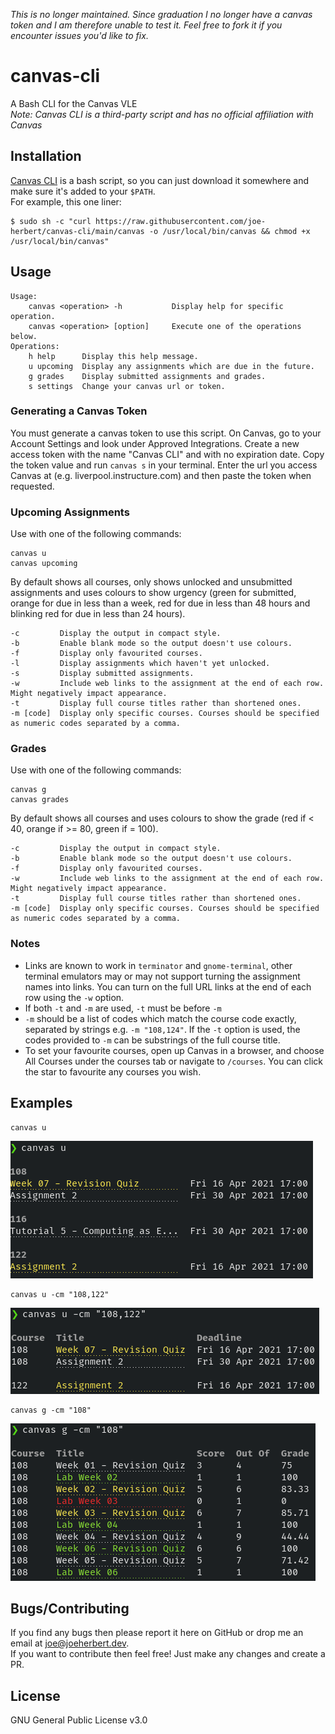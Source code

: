 *This is no longer maintained. Since graduation I no longer have a canvas token and I am therefore unable to test it. Feel free to fork it if you encounter issues you'd like to fix.*

# canvas-cli
A Bash CLI for the Canvas VLE  
*Note: Canvas CLI is a third-party script and has no official affiliation with Canvas*  

## Installation
[Canvas CLI](canvas) is a bash script, so you can just download it somewhere and make sure it's added to your `$PATH`.  
For example, this one liner:  

    $ sudo sh -c "curl https://raw.githubusercontent.com/joe-herbert/canvas-cli/main/canvas -o /usr/local/bin/canvas && chmod +x /usr/local/bin/canvas"

## Usage
    Usage:  
        canvas <operation> -h           Display help for specific operation.  
        canvas <operation> [option]     Execute one of the operations below.  
    Operations:  
        h help      Display this help message.  
        u upcoming  Display any assignments which are due in the future.  
        g grades    Display submitted assignments and grades.  
        s settings  Change your canvas url or token.  

### Generating a Canvas Token
You must generate a canvas token to use this script. On Canvas, go to your Account Settings and look under Approved Integrations. Create a new access token with the name "Canvas CLI" and with no expiration date. Copy the token value and run `canvas s` in your terminal. Enter the url you access Canvas at (e.g. liverpool.instructure.com) and then paste the token when requested.  

### Upcoming Assignments
Use with one of the following commands:

    canvas u
    canvas upcoming

By default shows all courses, only shows unlocked and unsubmitted assignments and uses colours to show urgency (green for submitted, orange for due in less than a week, red for due in less than 48 hours and blinking red for due in less than 24 hours).  

    -c         Display the output in compact style.
    -b         Enable blank mode so the output doesn't use colours.
    -f         Display only favourited courses.
    -l         Display assignments which haven't yet unlocked.
    -s         Display submitted assignments.
    -w         Include web links to the assignment at the end of each row. Might negatively impact appearance.
    -t         Display full course titles rather than shortened ones.
    -m [code]  Display only specific courses. Courses should be specified as numeric codes separated by a comma.

### Grades
Use with one of the following commands:

    canvas g
    canvas grades

By default shows all courses and uses colours to show the grade (red if < 40, orange if >= 80, green if = 100).

    -c         Display the output in compact style.
    -b         Enable blank mode so the output doesn't use colours.
    -f         Display only favourited courses.
    -w         Include web links to the assignment at the end of each row. Might negatively impact appearance.
    -t         Display full course titles rather than shortened ones.
    -m [code]  Display only specific courses. Courses should be specified as numeric codes separated by a comma.
    
### Notes
- Links are known to work in `terminator` and `gnome-terminal`, other terminal emulators may or may not support turning the assignment names into links. You can turn on the full URL links at the end of each row using the `-w` option.
- If both `-t` and `-m` are used, `-t` must be before `-m`
- `-m` should be a list of codes which match the course code exactly, separated by strings e.g. `-m "108,124"`. If the `-t` option is used, the codes provided to `-m` can be substrings of the full course title.
- To set your favourite courses, open up Canvas in a browser, and choose All Courses under the courses tab or navigate to `/courses`. You can click the star to favourite any courses you wish.

## Examples
    canvas u  
![Image showing result of command `canvas u`](imgs/u.png)  

    canvas u -cm "108,122"  
![Image showing result of command `canvas u -cm "108, 122"`](imgs/u-cm.png)  

    canvas g -cm "108"  
![Image showing result of command `canvas g -cm "108"`](imgs/g-cm.png)  

## Bugs/Contributing
If you find any bugs then please report it here on GitHub or drop me an email at <joe@joeherbert.dev>.  
If you want to contribute then feel free! Just make any changes and create a PR.  

## License
GNU General Public License v3.0
